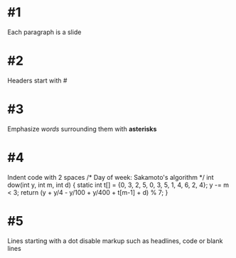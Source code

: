 # #1
Each paragraph is a slide

# #2
Headers start with #

# #3
Emphasize *words*
surrounding them with **asterisks**

# #4
Indent code with 2 spaces
  /* Day of week: Sakamoto's algorithm */
  int dow(int y, int m, int d)
  {
    static int t[] = {0, 3, 2, 5, 0, 3, 5, 1, 4, 6, 2, 4};
    y -= m < 3;
    return (y + y/4 - y/100 + y/400 + t[m-1] + d) % 7;
  }

# #5
Lines starting with a dot
disable markup such as
headlines, code or blank lines